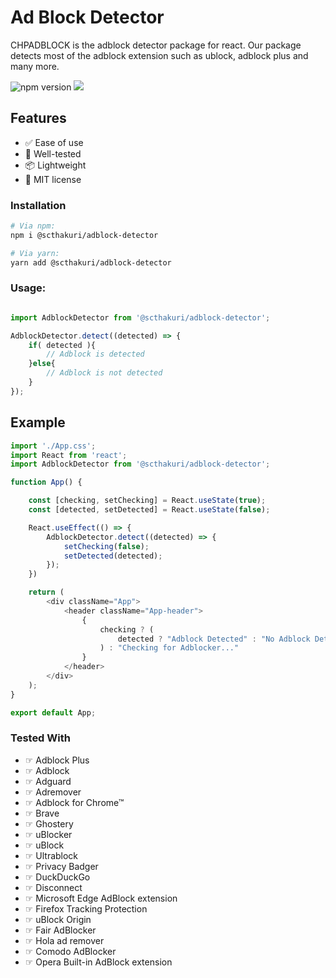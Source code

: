 # Ad Block Detector

CHPADBLOCK is the adblock detector package for react. Our package detects most of the adblock extension such as ublock, adblock plus and many more.

![npm version](https://img.shields.io/npm/v/@scthakuri/adblock-detector.svg)
[![](https://data.jsdelivr.com/v1/package/npm/@scthakuri/adblock-detector/badge)](https://www.jsdelivr.com/package/npm/@scthakuri/adblock-detector)

## Features

- ✅ Ease of use
- 🔧 Well-tested
- 📦 Lightweight
- 📝 MIT license 

### Installation

```bash
# Via npm:
npm i @scthakuri/adblock-detector

# Via yarn:
yarn add @scthakuri/adblock-detector
```

### Usage:
```javascript

import AdblockDetector from '@scthakuri/adblock-detector';

AdblockDetector.detect((detected) => {
    if( detected ){
        // Adblock is detected
    }else{
        // Adblock is not detected
    }
});
```

## Example

```javascript
import './App.css';
import React from 'react';
import AdblockDetector from '@scthakuri/adblock-detector';

function App() {

    const [checking, setChecking] = React.useState(true);
    const [detected, setDetected] = React.useState(false);

    React.useEffect(() => {
        AdblockDetector.detect((detected) => {
            setChecking(false);
            setDetected(detected);
        });
    })

    return (
        <div className="App">
            <header className="App-header">
                {
                    checking ? (
                        detected ? "Adblock Detected" : "No Adblock Detected"
                    ) : "Checking for Adblocker..."
                }
            </header>
        </div>
    );
}

export default App;

```

### Tested With

- ☞ Adblock Plus
- ☞ Adblock
- ☞ Adguard
- ☞ Adremover
- ☞ Adblock for Chrome™
- ☞ Brave
- ☞ Ghostery
- ☞ uBlocker
- ☞ uBlock
- ☞ Ultrablock
- ☞ Privacy Badger
- ☞ DuckDuckGo
- ☞ Disconnect
- ☞ Microsoft Edge AdBlock extension
- ☞ Firefox Tracking Protection
- ☞ uBlock Origin
- ☞ Fair AdBlocker
- ☞ Hola ad remover
- ☞ Comodo AdBlocker
- ☞ Opera Built-in AdBlock extension
